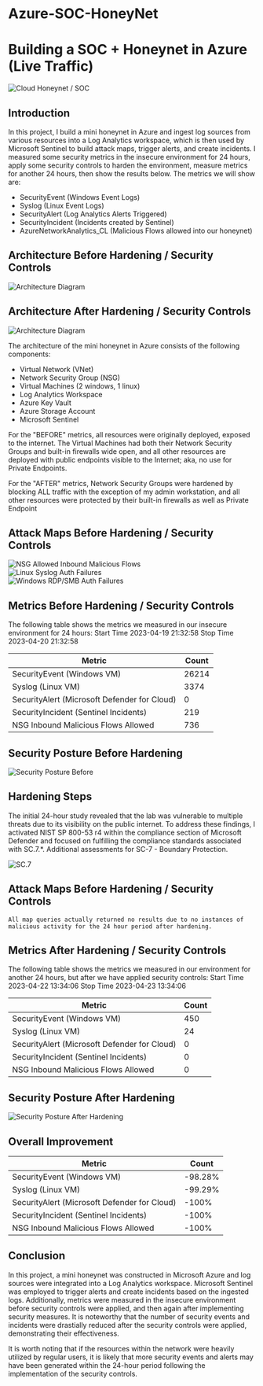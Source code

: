 # Azure-SOC-HoneyNet
# Building a SOC + Honeynet in Azure (Live Traffic)
![Cloud Honeynet / SOC](https://i.imgur.com/QVTUDjO.png)

## Introduction

In this project, I build a mini honeynet in Azure and ingest log sources from various resources into a Log Analytics workspace, which is then used by Microsoft Sentinel to build attack maps, trigger alerts, and create incidents. I measured some security metrics in the insecure environment for 24 hours, apply some security controls to harden the environment, measure metrics for another 24 hours, then show the results below. The metrics we will show are:

- SecurityEvent (Windows Event Logs)
- Syslog (Linux Event Logs)
- SecurityAlert (Log Analytics Alerts Triggered)
- SecurityIncident (Incidents created by Sentinel)
- AzureNetworkAnalytics_CL (Malicious Flows allowed into our honeynet)

## Architecture Before Hardening / Security Controls
![Architecture Diagram](https://i.imgur.com/aBDwnKb.jpg)

## Architecture After Hardening / Security Controls
![Architecture Diagram](https://i.imgur.com/YQNa9Pp.jpg)

The architecture of the mini honeynet in Azure consists of the following components:

- Virtual Network (VNet)
- Network Security Group (NSG)
- Virtual Machines (2 windows, 1 linux)
- Log Analytics Workspace
- Azure Key Vault
- Azure Storage Account
- Microsoft Sentinel

For the "BEFORE" metrics, all resources were originally deployed, exposed to the internet. The Virtual Machines had both their Network Security Groups and built-in firewalls wide open, and all other resources are deployed with public endpoints visible to the Internet; aka, no use for Private Endpoints.

For the "AFTER" metrics, Network Security Groups were hardened by blocking ALL traffic with the exception of my admin workstation, and all other resources were protected by their built-in firewalls as well as Private Endpoint

## Attack Maps Before Hardening / Security Controls
![NSG Allowed Inbound Malicious Flows](https://i.imgur.com/J0dmk6z.png)<br>
![Linux Syslog Auth Failures](https://i.imgur.com/WENny48.png)<br>
![Windows RDP/SMB Auth Failures](https://i.imgur.com/ZtNyNVh.png)<br>

## Metrics Before Hardening / Security Controls

The following table shows the metrics we measured in our insecure environment for 24 hours:
Start Time 2023-04-19 21:32:58
Stop Time  2023-04-20 21:32:58

| Metric                               | Count
| -------------------------------------| -----
| SecurityEvent (Windows VM)           | 26214
| Syslog (Linux VM)                    | 3374
| SecurityAlert (Microsoft Defender for Cloud) | 0
| SecurityIncident (Sentinel Incidents)| 219
| NSG Inbound Malicious Flows Allowed             | 736

## Security Posture Before Hardening
![Security Posture Before](https://i.imgur.com/uc1DiZf.png)

## Hardening Steps
The initial 24-hour study revealed that the lab was vulnerable to multiple threats due to its visibility on the public internet. To address these findings, I activated NIST SP 800-53 r4 within the compliance section of Microsoft Defender and focused on fulfilling the compliance standards associated with SC.7.*. Additional assessments for SC-7 - Boundary Protection.

![SC.7](https://i.imgur.com/YkzdaTr.png)


## Attack Maps Before Hardening / Security Controls

```All map queries actually returned no results due to no instances of malicious activity for the 24 hour period after hardening.```

## Metrics After Hardening / Security Controls

The following table shows the metrics we measured in our environment for another 24 hours, but after we have applied security controls:
Start Time 2023-04-22 13:34:06
Stop Time	 2023-04-23 13:34:06

| Metric                   | Count
| ------------------------ | -----
| SecurityEvent (Windows VM)| 450
| Syslog (Linux VM)         | 24
| SecurityAlert (Microsoft Defender for Cloud)| 0
| SecurityIncident (Sentinel Incidents)| 0
| NSG Inbound Malicious Flows Allowed| 0

## Security Posture After Hardening
![Security Posture After Hardening](https://i.imgur.com/9tX9ViJ.png)



## Overall Improvement

| Metric                   | Count
| ------------------------ | -----
| SecurityEvent (Windows VM)| -98.28%
| Syslog (Linux VM)         | -99.29%
| SecurityAlert (Microsoft Defender for Cloud)| -100%
| SecurityIncident (Sentinel Incidents)| -100%
| NSG Inbound Malicious Flows Allowed|-100%

## Conclusion

In this project, a mini honeynet was constructed in Microsoft Azure and log sources were integrated into a Log Analytics workspace. Microsoft Sentinel was employed to trigger alerts and create incidents based on the ingested logs. Additionally, metrics were measured in the insecure environment before security controls were applied, and then again after implementing security measures. It is noteworthy that the number of security events and incidents were drastially reduced after the security controls were applied, demonstrating their effectiveness.

It is worth noting that if the resources within the network were heavily utilized by regular users, it is likely that more security events and alerts may have been generated within the 24-hour period following the implementation of the security controls.
